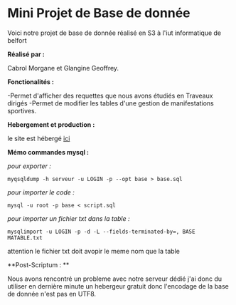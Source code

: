 Mini Projet de Base de donnée 
=============================

Voici notre projet de base de donnée réalisé en S3 à l'iut informatique de belfort

**Réalisé par :**

Cabrol Morgane et Glangine Geoffrey.

**Fonctionalités :**

-Permet d'afficher des requettes que nous avons étudiés en Traveaux dirigés 
-Permet de modifier les tables d'une gestion de manifestations sportives.

**Hebergement et production :**

le site est hébergé [ici](http://kwidz404.esy.es/Mini_projet/index.php) 

**Mémo commandes mysql :**

*pour exporter :*

    myqsqldump -h serveur -u LOGIN -p --opt base > base.sql

*pour importer le code :*

    mysql -u root -p base < script.sql

*pour importer un fichier txt dans la table :*

    mysqlimport -u LOGIN -p -d -L --fields-terminated-by=, BASE MATABLE.txt 
attention le fichier txt doit avopir le meme nom que la table

**Post-Scriptum : **

Nous avons rencontré un probleme avec notre serveur dédié j'ai donc du utiliser en dernière minute un hebergeur gratuit donc l'encodage de la base de donnée n'est pas en UTF8.

 
 
